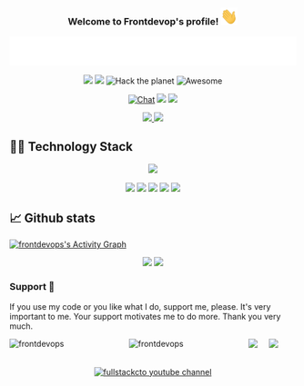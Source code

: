 
<h3 align="center">
  Welcome to Frontdevop's profile!
  <img src="https://raw.githubusercontent.com/frontdevops/frontdevops/master/icons/wave.gif" width="30" height="30">
</h3>


<div align="center">

<!-- https://readme-typing-svg.herokuapp.com
[![Typing SVG](https://readme-typing-svg.herokuapp.com?font=Work+Sans&size=24&duration=2500&color=007bff&center=true&vCenter=true&width=500&lines=FullStack+CTO;Software+Engineer;Backend+Developer;Frontend+Developer)](https://git.io/typing-svg)
-->
![](https://raw.githubusercontent.com/frontdevops/frontdevops/main/icons/anitext.svg)
 

![](https://komarev.com/ghpvc/?username=frontdevops&color=007bff&label=Profile+Views&style=flat)
![](https://img.shields.io/github/followers/frontdevops?style=flat)
<img src="https://img.shields.io/badge/Hack-The%20Planet-orange" alt="Hack the planet" height=20>
<img src="https://awesome.re/badge.svg" alt="Awesome" height=20>

<a href="https://t.me/hackdevclub" target="_blank"><img src="https://img.shields.io/badge/chat-32%20online-brightgreen" alt="Chat" height=20></a>
<a href="https://geekjob.tech" target="_blank"><img src="https://img.shields.io/badge/%E2%98%85-FullStack%20CTO-blue"></a>
<a href="https://stackoverflow.com/users/4265206/alexander-majorov" target="_blank"><img src="https://img.shields.io/badge/Stackoverflow-3-orange"></a>


<a href="https://twitter.com/frontdevops">
<img src="https://img.shields.io/twitter/follow/frontdevops?style=social"
</a>
<a href="https://youtube.com/fullstackcto" target="_blank">
<img src="https://img.shields.io/youtube/channel/subscribers/UCCCL_ajMWw1bNoauInx6ewA?style=social">
</a>
 
</div>

## 👨‍💻 Technology Stack

<!-- https://github.com/tandpfun/skill-icons -->
<div align="center">

<a href="https://github.com/frontdevops">
<img src="https://skillicons.dev/icons?i=php,py,mongo,mysql,js,ts,nodejs,wasm,docker,nginx,redis,cloudflare,regex,sqlite,vue,html,css,jquery,svelte,bootstrap,git,bash,codepen,flask,gatsby,stackoverflow,github,gitlab,md,vscode,vim,neovim,svg,selenium,arduino,raspberrypi&theme=light&perline=12">
</a>

![](https://img.shields.io/badge/Guru-JS-yellow)
![](https://img.shields.io/badge/Senior-TS-blue)
![](https://img.shields.io/badge/Guru-PHP-blue)
![](https://img.shields.io/badge/Senior-Python-orange)
![](https://img.shields.io/badge/Senior-MongoDB-green)

</div>

## 📈 Github stats

<!-- https://github.com/marketplace/actions/github-profile-3d-contrib
<a href="https://github.com/yoshi389111/github-profile-3d-contrib"><img alt="frontdevops's GitHub Profile 3D Contrib" src="https://raw.githubusercontent.com/frontdevops/frontdevops/master/profile-3d-contrib/profile-night-green.svg" /></a>
-->

<!-- https://github.com/ashutosh00710/github-readme-activity-graph -->
<a href="https://github.com/ashutosh00710/github-readme-activity-graph"><img alt="frontdevops's Activity Graph" src="https://denvercoder1-activity-graph.herokuapp.com/graph/?username=frontdevops&bg_color=00000f&color=007bff&line=008f4c&point=FFFFFF&hide_border=true" /></a>

<!-- https://github.com/jstrieb/github-stats -->
<div align="center">
  
![](https://github.com/frontdevops/github-stats/blob/master/generated/overview.svg#gh-dark-mode-only)
![](https://github.com/frontdevops/github-stats/blob/master/generated/languages.svg#gh-dark-mode-only)

</div>


### Support 🙏
If you use my code or you like what I do, support me, please. It's very important to me.
Your support motivates me to do more. Thank you very much.

<p>
<a href="https://www.buymeacoffee.com/frontdevops" target="_blank"> <img align="left" src="https://cdn.buymeacoffee.com/buttons/v2/default-yellow.png" height="50" width="210" alt="frontdevops" /></a>
<a href="https://ko-fi.com/frontdevops" target="_blank"> <img align="left" src="https://cdn.ko-fi.com/cdn/kofi3.png?v=3" height="50" width="210" alt="frontdevops" /></a>
<a href="https://www.patreon.com/geekjob" target="_blank"><img src="https://i.imgur.com/CNm6P6f.png" height="50"/></a>
<a href="https://boosty.to/geekjob" target="_blank"><img src="https://static.boosty.to/assets/images/logo.Ffjjd.svg" height="50" style="margin-left:16px"/></a>
</p>


<div align="center">

[![fullstackcto youtube channel](https://img.youtube.com/vi/cEKhcVcbo_k/0.jpg)](https://www.youtube.com/watch?v=cEKhcVcbo_k)

</div>
